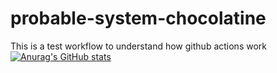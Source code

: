 # probable-system-chocolatine
This is a test workflow to understand how github actions work
[![Anurag's GitHub stats](https://github-readme-stats.vercel.app/api?username=HenraL)](https://github.com/anuraghazra/github-readme-stats)

